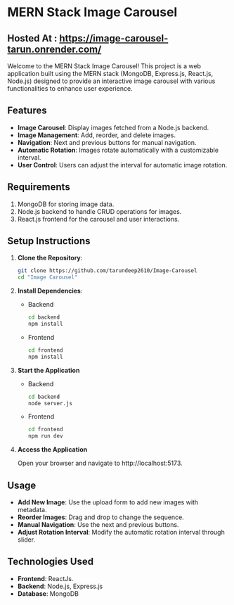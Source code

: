 # MERN Stack Image Carousel

## Hosted At : https://image-carousel-tarun.onrender.com/

Welcome to the MERN Stack Image Carousel! This project is a web application built using the MERN stack (MongoDB, Express.js, React.js, Node.js) designed to provide an interactive image carousel with various functionalities to enhance user experience.

## Features
- **Image Carousel**: Display images fetched from a Node.js backend.
- **Image Management**: Add, reorder, and delete images.
- **Navigation**: Next and previous buttons for manual navigation.
- **Automatic Rotation**: Images rotate automatically with a customizable interval.
- **User Control**: Users can adjust the interval for automatic image rotation.

## Requirements
1. MongoDB for storing image data.
2. Node.js backend to handle CRUD operations for images.
3. React.js frontend for the carousel and user interactions.

## Setup Instructions
   1. **Clone the Repository**:
      ```bash
      git clone https://github.com/tarundeep2610/Image-Carousel
      cd "Image Carousel"
      ```
   
   2. **Install Dependencies**:
      
      - Backend
         ```bash
         cd backend
         npm install
         ```
         
      - Frontend
         ```bash
         cd frontend
         npm install
         ```
         
   3. **Start the Application**
   
      - Backend
         ```bash
         cd backend
         node server.js
         ```
         
      - Frontend
         ```bash
         cd frontend
         npm run dev
         ```

   4. **Access the Application**
   
      Open your browser and navigate to http://localhost:5173.

## Usage

- **Add New Image**: Use the upload form to add new images with metadata.
- **Reorder Images**: Drag and drop to change the sequence.
- **Manual Navigation**: Use the next and previous buttons.
- **Adjust Rotation Interval**: Modify the automatic rotation interval through slider.

## Technologies Used

- **Frontend**: ReactJs.
- **Backend**: Node.js, Express.js
- **Database**: MongoDB
